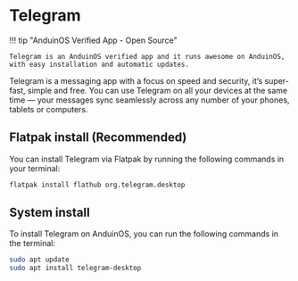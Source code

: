 # Telegram

!!! tip "AnduinOS Verified App - Open Source"

    Telegram is an AnduinOS verified app and it runs awesome on AnduinOS, with easy installation and automatic updates.

Telegram is a messaging app with a focus on speed and security, it’s super-fast, simple and free. You can use Telegram on all your devices at the same time — your messages sync seamlessly across any number of your phones, tablets or computers.

## Flatpak install (Recommended)

You can install Telegram via Flatpak by running the following commands in your terminal:

```bash
flatpak install flathub org.telegram.desktop
```

## System install

To install Telegram on AnduinOS, you can run the following commands in the terminal:

```bash
sudo apt update
sudo apt install telegram-desktop
```
